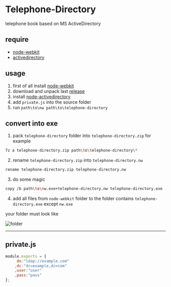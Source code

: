 # Telephone-Directory
telephone book based on MS ActiveDirectory
## require
+ [node-webkit](http://nwjs.io/)
+ [activedirectory](https://github.com/gheeres/node-activedirectory)

## usage
1. first of all install [node-webkit](http://nwjs.io/)
2. download and unpack last [release](https://github.com/titulus/Telephone-Directory/releases)
3. install [node-activedirectory](https://github.com/gheeres/node-activedirectory)
4. add `private.js` into the source folder
5. run `path\to\nw path\to\telephone-directory`

## convert into exe
1. pack `telephone-directory` folder into `telephone-directory.zip` for example
```bash
7z a telephone-directory.zip path\to\telephone-directory\*
```
2. rename `telephone-directory.zip` into `telephone-directory.nw`
```bash
rename telephone-directory.zip telephone-directory.nw
```
3. do some magic
```bash
copy /b path\to\nw.exe+telephone-directory.nw telephone-directory.exe
```
4. add all files from `node-webkit` folder to the folder contains `telephone-directory.exe` except `nw.exe`

your folder must look like

![folder](https://habrastorage.org/files/c55/375/390/c553753903fc416c8ed2ed6c7392d3a0.png)

----
## private.js
```javascript
module.exports = {
	 dn:"ldap://example.com"
	,dc:"dc=example,dc=com"
	,user:"user"
	,pass:"pass"
};
```